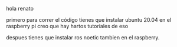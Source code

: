 hola renato

primero para correr el código tienes que instalar ubuntu 20.04 en el raspberry pi
creo que hay hartos tutoriales de eso

despues tienes que instalar ros noetic tambien en el raspberry.

